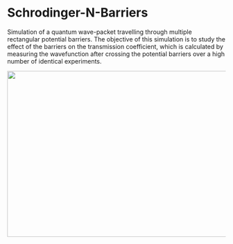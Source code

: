 # Schrodinger-N-Barriers
Simulation of a quantum wave-packet travelling through multiple rectangular potential barriers. The objective of this simulation is to study the effect of the barriers on the transmission coefficient, which is calculated by measuring the wavefunction after crossing the potential barriers over a high number of identical experiments.

<p align="center">
  <img src="https://github.com/domipm/Schrodinger-N-Barriers/blob/main/schrodinger.gif" height="384" width="512" >
</p>
